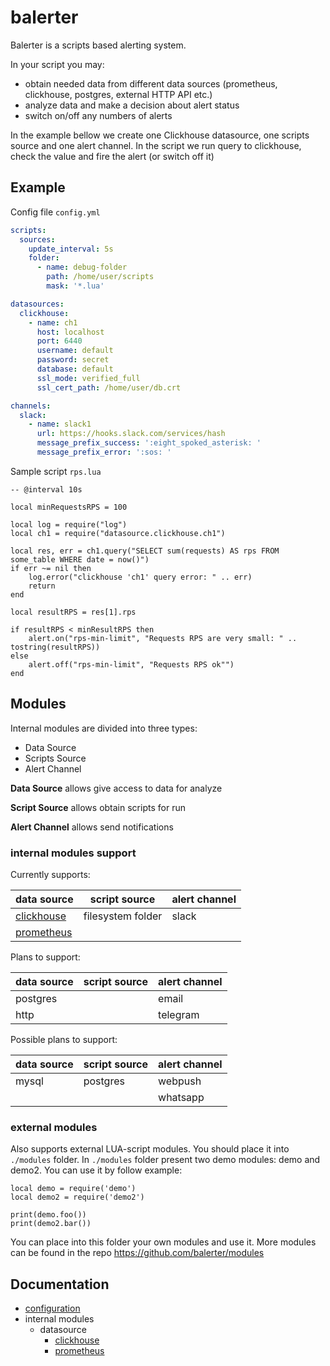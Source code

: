 # balerter  

Balerter is a scripts based alerting system.

In your script you may:
- obtain needed data from different data sources (prometheus, clickhouse, postgres, external HTTP API etc.)
- analyze data and make a decision about alert status
- switch on/off any numbers of alerts 

In the example bellow we create one Clickhouse datasource, one scripts source and one alert channel.
In the script we run query to clickhouse, check the value and fire the alert (or switch off it)   

## Example

Config file `config.yml`
```yaml
scripts:
  sources:
    update_interval: 5s
    folder:
      - name: debug-folder
        path: /home/user/scripts
        mask: '*.lua'

datasources:
  clickhouse:
    - name: ch1
      host: localhost
      port: 6440
      username: default
      password: secret
      database: default
      ssl_mode: verified_full
      ssl_cert_path: /home/user/db.crt

channels:
  slack:
    - name: slack1
      url: https://hooks.slack.com/services/hash
      message_prefix_success: ':eight_spoked_asterisk: '
      message_prefix_error: ':sos: '
```

Sample script `rps.lua`
```
-- @interval 10s

local minRequestsRPS = 100

local log = require("log")
local ch1 = require("datasource.clickhouse.ch1")

local res, err = ch1.query("SELECT sum(requests) AS rps FROM some_table WHERE date = now()")
if err ~= nil then
    log.error("clickhouse 'ch1' query error: " .. err)
    return
end

local resultRPS = res[1].rps

if resultRPS < minResultRPS then
    alert.on("rps-min-limit", "Requests RPS are very small: " .. tostring(resultRPS))
else
    alert.off("rps-min-limit", "Requests RPS ok"")
end 
```

## Modules

Internal modules are divided into three types:
- Data Source
- Scripts Source
- Alert Channel

**Data Source** allows give access to data for analyze 

**Script Source** allows obtain scripts for run

**Alert Channel** allows send notifications  

### internal modules support

Currently supports:

|data source|script source|alert channel|
|-----------|-------------|-------------|
| [clickhouse](docs/modules/clickhouse.md) |filesystem folder |slack |
| [prometheus](docs/modules/prometheus.md) | | |​

Plans to support:

|data source|script source|alert channel|
|-----------|-------------|-------------|
|postgres| |email|
|http| |telegram|

Possible plans to support:

|data source|script source|alert channel|
|-----------|-------------|-------------|
|mysql|postgres|webpush|
| | |whatsapp|

### external modules

Also supports external LUA-script modules. You should place it into `./modules` folder.
In `./modules` folder present two demo modules: demo and demo2.
You can use it by follow example:
```
local demo = require('demo')
local demo2 = require('demo2')

print(demo.foo())
print(demo2.bar())
```

You can place into this folder your own modules and use it. 
More modules can be found in the repo https://github.com/balerter/modules

## Documentation

- [configuration](docs/config.md)
- internal modules
    - datasource
        - [clickhouse](docs/modules/clickhouse.md)
        - [prometheus](docs/modules/prometheus.md)
